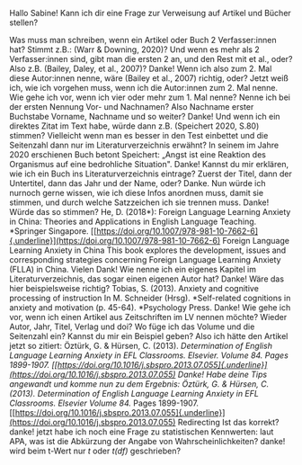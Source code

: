 Hallo Sabine!
Kann ich dir eine Frage zur Verweisung auf Artikel und Bücher stellen?

Was muss man schreiben, wenn ein Artikel oder Buch 2 Verfasser:innen hat?
Stimmt z.B.: (Warr & Downing, 2020)?
Und wenn es mehr als 2
Verfasser:innen sind, gibt man die ersten 2 an, und den Rest mit et al., oder?
Also z.B. (Bailey, Daley, et al., 2007)?
Danke!
Wenn ich also zum 2. Mal diese Autor:innen nenne, wäre (Bailey et al., 2007) richtig, oder?
Jetzt weiß ich, wie ich vorgehen muss, wenn ich die Autor:innen zum 2. Mal nenne.
Wie gehe ich vor, wenn ich vier oder mehr zum 1. Mal nenne?
Nenne ich bei der ersten Nennung Vor- und Nachnamen?
Also Nachname erster Buchstabe Vorname, Nachname und so weiter?
Danke!
Und wenn ich ein direktes Zitat im Text habe, würde dann z.B. (Speichert 2020, S.80) stimmen?
Vielleicht wenn man es besser in den Test einbettet und die Seitenzahl dann nur im Literaturverzeichnis erwähnt?
In seinem im Jahre 2020 erschienen Buch betont Speichert: „Angst ist eine Reaktion des Organismus auf eine bedrohliche Situation".
Danke!
Kannst du mir erklären, wie ich ein Buch ins Literaturverzeichnis eintrage?
Zuerst der Titel, dann der Untertitel, dann das Jahr und der Name, oder?
Danke.
Nun würde ich nurnoch gerne wissen, wie ich diese Infos anordnen muss, damit sie stimmen, und  durch welche Satzzeichen ich sie trennen muss.
Danke!
Würde das so stimmen?
He, D. (2018*): Foreign Language Learning Anxiety in China: Theories and Applications in English Language Teaching.
*Springer Singapore.
[[https://doi.org/10.1007/978-981-10-7662-6]{.underline}](https://doi.org/10.1007/978-981-10-7662-6)
Foreign Language Learning Anxiety in China
This book explores the development, issues and corresponding strategies concerning Foreign Language Learning Anxiety (FLLA) in China.
Vielen Dank!
Wie nenne ich ein eigenes Kapitel im Literaturverzeichnis, das sogar einen eigenen Autor hat?
Danke!
Wäre das hier beispielsweise richtig?
Tobias, S. (2013).
Anxiety and cognitive processing of instruction
In M. Schneider (Hrsg).
*Self-related cognitions in anxiety and motivation (p. 45-64).
*Psychology Press.
Danke!
Wie gehe ich vor, wenn ich einen Artikel aus Zeitschriften im LV nennen möchte?
Wieder Autor, Jahr, Titel, Verlag und doi?
Wo füge ich das Volume und die Seitenzahl ein?
Kannst du mir ein Beispiel geben?
Also ich hätte den Artikel jetzt so zitiert: Öztürk, G. & Hürsen, C. (2013).
*Determination of English Language  Learning Anxiety in EFL Classrooms.
*Elsevier.
Volume 84. Pages 1899-1907.
[[https://doi.org/10.1016/j.sbspro.2013.07.055]{.underline}](https://doi.org/10.1016/j.sbspro.2013.07.055)
Danke!
Habe deine Tips angewandt und komme nun zu dem Ergebnis: Öztürk, G. & Hürsen, C. (2013).
Determination of English Language  Learning Anxiety in EFL Classrooms*.
Elsevier Volume 84.* Pages 1899-1907.
[[https://doi.org/10.1016/j.sbspro.2013.07.055]{.underline}](https://doi.org/10.1016/j.sbspro.2013.07.055)
Redirecting
Ist das korrekt?
danke!
jetzt habe ich noch eine Frage zu statistischen Kennwerten: laut APA, was ist die Abkürzung der Angabe von Wahrscheinlichkeiten?
danke!
wird beim t-Wert nur *t* oder *t(df)* geschrieben?

